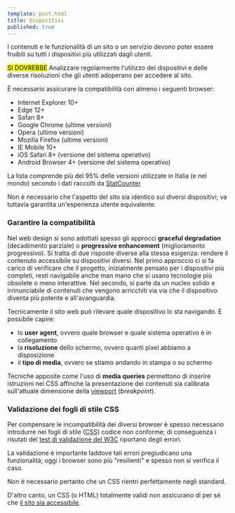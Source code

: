 ```yaml
---
template: post.html
title: Dispositivi
published: true
---
```


I contenuti e le funzionalità di un sito o un servizio devono poter essere fruibili
su tutti i dispositivi più utilizzati dagli utenti.

<div class="lg-callout lg-callout-should">
<mark>SI DOVREBBE</mark>
Analizzare regolarmente l'utilizzo dei dispositivi e delle diverse risoluzioni
che gli utenti adoperano per accedere al sito.
</div>

<!-- <div class="lg-callout lg-callout-must">
<mark>SI DEVE</mark> -->

È necessario assicurare la compatibilità con almeno i seguenti browser:

- Internet Explorer 10+
- Edge 12+
- Safari 8+
- Google Chrome (ultime versioni)
- Opera (ultime versioni)
- Mozilla Firefox (ultime versioni)
- IE Mobile	10+
- iOS Safari 8+ (versione del sistema operativo)
- Android	Browser 4+ (versione del sistema operativo)

<!-- </div> -->

La lista comprende più del 95% delle versioni utilizzate in Italia (e nel mondo)
secondo i dati raccolti da [StatCounter](http://gs.statcounter.com/#browser-IT-monthly-201506-201606)

Non è necessario che l'aspetto del sito sia identico sui diversi dispositivi;
va tuttavia garantita un'esperienza utente equivalente.

<!-- Per versioni di Explorer inferiori alla 10 si consiglia un supporto
-- funzionale (contenuti accessibili) ma non necessariamente conforme
-- (l'esperienza utente può esser qualitativamente inferiore).
-->

### Garantire la compatibilità

Nel web design si sono adottati spesso gli approcci **graceful degradation** (decadimento parziale) o **progressive enhancement**
(miglioramento progressivo). Si tratta di due risposte diverse alla stessa esigenza: rendere il contenuto accessibile su dispositivi diversi. Nel primo approccio ci si fa carico di verificare che il progetto, inizialmente pensato per i dispositivi più completi, resti navigabile anche man mano che si usano tecnologie più obsolete o meno interattive. Nel secondo, si parte da un nucleo solido e irrinunciabile di contenuti che vengono arricchiti via via che il dispositivo diventa più potente e all'avanguardia.

 Tecnicamente il sito web può rilevare quale dispositivo lo sta navigando. È possibile capire:
 - lo **user agent**, ovvero quale browser e quale sistema operativo è in collegamento
 - la **risoluzione** dello schermo, ovvero quanti pixel abbiamo a disposizione
 - il **tipo di media**, ovvero se stiamo andando in stampa o su schermo

Tecniche apposite come l'uso di **media queries** permettono di inserire istruzioni nei CSS affinché
la presentazione dei contenuti sia calibrata sull'attuale dimensione della [viewport](/linee-guida/glossario) (*breakpoint*).

### Validazione dei fogli di stile CSS

Per compensare le incompatibilità dei diversi browser è spesso necessario introdurre nei fogli di stile
(<abbr title="Cascading Style Sheets">CSS</abbr>) codice non conforme; di conseguenza i risutati del
[test di validazione del W3C](https://jigsaw.w3.org/css-validator/) riportano degli errori.

La validazione è importante laddove tali errori pregiudicano una funzionalità;
oggi i browser sono più "resilienti" e spesso non si verifica il caso.

Non è necessario pertanto che un CSS rientri perfettamente negli standard.

D'altro canto, un CSS (o HTML) totalmente validi non assicurano di per sé che [il sito sia accessibile](/linee-guida/accessibilita).

